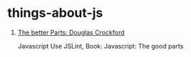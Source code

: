 # things-about-js

1. [The better Parts: Douglas Crockford](https://www.youtube.com/watch?v=XFTOG895C7c)

   Javascript
   Use JSLint,
   Book: Javascript: The good parts

